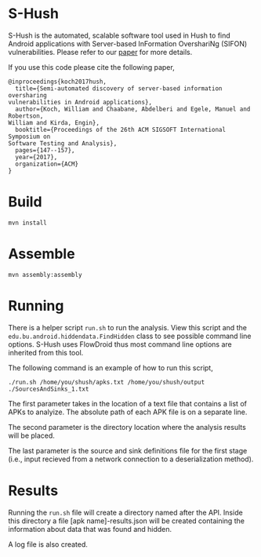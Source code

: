 # S-Hush
S-Hush is the automated, scalable software tool used in Hush to find Android
applications with Server-based InFormation OvershariNg (SIFON) vulnerabilities.
Please refer to our
[paper](http://cs-people.bu.edu/wfkoch/my-data/pubs/sifon.pdf) for more details.
 
If you use this code please cite the following paper,
```
@inproceedings{koch2017hush,
  title={Semi-automated discovery of server-based information oversharing
vulnerabilities in Android applications},
  author={Koch, William and Chaabane, Abdelberi and Egele, Manuel and Robertson,
William and Kirda, Engin},
  booktitle={Proceedings of the 26th ACM SIGSOFT International Symposium on
Software Testing and Analysis},
  pages={147--157},
  year={2017},
  organization={ACM}
}
```

# Build

```
mvn install
```

# Assemble

```
mvn assembly:assembly
```

# Running
There is a helper script `run.sh` to run the analysis. View this script and the `edu.bu.android.hiddendata.FindHidden` class to see possible command line options. S-Hush uses FlowDroid thus most command line options are inherited from this tool.

The following command is an example of how to run this script,

```
./run.sh /home/you/shush/apks.txt /home/you/shush/output ./SourcesAndSinks_1.txt
```

The first parameter takes in the location of a text file that contains a list of
APKs to analyize. The absolute path of each APK file is on a separate line.

The second parameter is the directory location where the analysis results will
be placed. 

The last parameter is the source and sink definitions file for the first stage
(i.e., input recieved from a network connection to a deserialization method).

# Results
Running the `run.sh` file will create a directory named after the API. Inside
this directory a file [apk name]-results.json will be created containing the information about data that was found and hidden.

A log file is also created.

